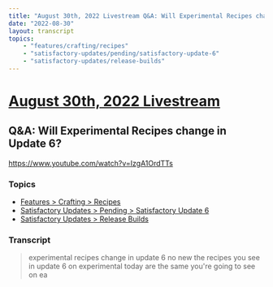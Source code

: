 ```yaml
---
title: "August 30th, 2022 Livestream Q&A: Will Experimental Recipes change in Update 6?"
date: "2022-08-30"
layout: transcript
topics:
    - "features/crafting/recipes"
    - "satisfactory-updates/pending/satisfactory-update-6"
    - "satisfactory-updates/release-builds"
---
```

# [August 30th, 2022 Livestream](../2022-08-30.md)
## Q&A: Will Experimental Recipes change in Update 6?
https://www.youtube.com/watch?v=IzgA1OrdTTs

### Topics
* [Features > Crafting > Recipes](../topics/features/crafting/recipes.md)
* [Satisfactory Updates > Pending > Satisfactory Update 6](../topics/satisfactory-updates/pending/satisfactory-update-6.md)
* [Satisfactory Updates > Release Builds](../topics/satisfactory-updates/release-builds.md)

### Transcript

> experimental recipes change in update 6 no new the recipes you see in update 6 on experimental today are the same you're going to see on ea
